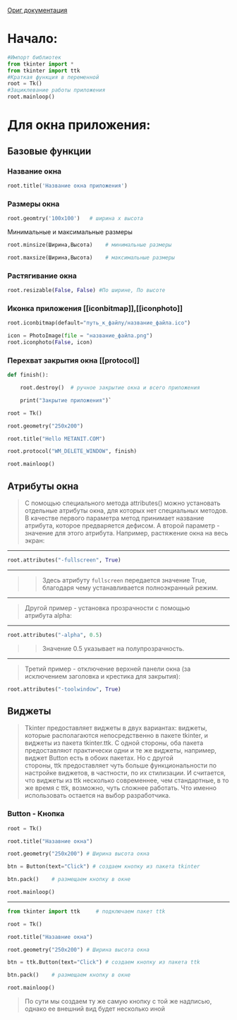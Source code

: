 [Ориг документация](https://docs.python.org/3/library/tkinter.html)
# Начало:
```python
#Импорт библиотек
from tkinter import *
from tkinter import ttk
#Краткая функция в переменной
root = Tk()
#Зациклевание работы приложения
root.mainloop()
```
# Для окна приложения:

## Базовые функции
### Название окна
```python 
root.title('Название окна приложения')
```
### Размеры окна
```python
root.geomtry('100x100')   # ширина x высота
```

Минимальные и максимальные размеры
```python
root.minsize(Ширина,Высота)    # минимальные размеры

root.maxsize(Ширина,Высота)    # максимальные размеры
```

### Растягивание окна
```python
root.resizable(False, False) #По ширине, По высоте
```

### Иконка приложения [[iconbitmap]],[[iconphoto]]
```python
root.iconbitmap(default="путь_к_файлу/название_файла.ico")
```

```python 
icon = PhotoImage(file = "название_файла.png")
root.iconphoto(False, icon)
```

### Перехват закрытия окна [[protocol]] 
```python
def finish():

    root.destroy()  # ручное закрытие окна и всего приложения

    print("Закрытие приложения")`

root = Tk()

root.geometry("250x200")

root.title("Hello METANIT.COM")

root.protocol("WM_DELETE_WINDOW", finish)

root.mainloop()
```


## Атрибуты окна

>С помощью специального метода attributes() можно установать отдельные атрибуты окна, для которых нет специальных методов. В качестве первого параметра метод принимает название атрибута, которое предваряется дефисом. А второй параметр - значение для этого атрибута. Например, растяжение окна на весь экран:
__________
```python
root.attributes("-fullscreen", True)
```
____

>>Здесь атрибуту `fullscreen` передается значение True, благодаря чему устанавливается полноэкранный режим.
____
 
 >Другой пример - установка прозрачности с помощью атрибута alpha:
____
```python
root.attributes("-alpha", 0.5)
```

>>Значение 0.5 указывает на полупрозрачность.
____

>Третий пример - отключение верхней панели окна (за исключением заголовка и крестика для закрытия):
```python
root.attributes("-toolwindow", True)
```


## Виджеты

>Tkinter предоставляет виджеты в двух вариантах: виджеты, которые располагаются непосредственно в пакете tkinter, и виджеты из пакета tkinter.ttk. С одной стороны, оба пакета предоставляют практически одни и те же виджеты, например, виджет Button есть в обоих пакетах. Но с другой стороны, ttk предоставляет чуть больше функциональности по настройке виджетов, в частности, по их стилизации. И считается, что виджеты из ttk несколько современнее, чем стандартные, в то же время с ttk, возможно, чуть сложнее работать. Что именно использовать остается на выбор разработчика.

### Button - Кнопка

```python
root = Tk()

root.title("Назавние окна")

root.geometry("250x200") # Ширина высота окна

btn = Button(text="Click") # создаем кнопку из пакета tkinter

btn.pack()    # размещаем кнопку в окне

root.mainloop()
```
___
```python
from tkinter import ttk     # подключаем пакет ttk

root = Tk()

root.title("Назавние окна")

root.geometry("250x200") # Ширина высота окна

btn = ttk.Button(text="Click") # создаем кнопку из пакета ttk

btn.pack()    # размещаем кнопку в окне

root.mainloop()
```
>По сути мы создаем ту же самую кнопку с той же надписью, однако ее внешний вид будет несколько иной

